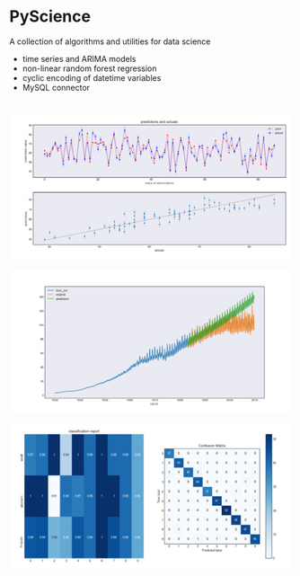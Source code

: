 # PyScience
A collection of algorithms and utilities for data science

- time series and ARIMA models
- non-linear random forest regression
- cyclic encoding of datetime variables
- MySQL connector

#
#
![Alt text](gallery/regression_forest.png?raw=true  "regression_forest")

![Alt text](gallery/ARIMA.png?raw=true "ARIMA")

![Alt text](gallery/cm.png?raw=true "cm")